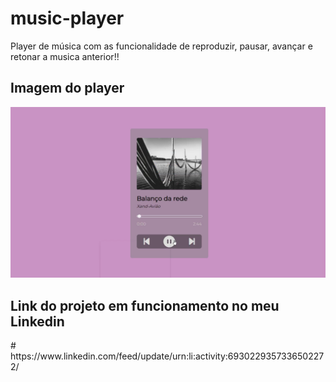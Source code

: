 # music-player
<p> Player de música com as funcionalidade de reproduzir, pausar, avançar e retonar a musica anterior!!</p>
<h2> Imagem do player</h2>
<img src = "imagens/ex1.png">

<h2>Link do projeto em funcionamento no meu Linkedin</h2>
# https://www.linkedin.com/feed/update/urn:li:activity:6930229357336502272/

